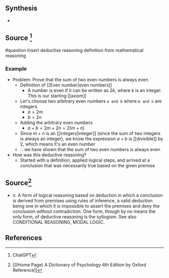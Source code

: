 ## Synthesis
- 
## Source [^1]
#question Insert deductive reasoning definition from mathematical reasoning
### Example
- Problem: Prove that the sum of two even numbers is always even
	- Definition of [[Even number|even numbers]]
		- A number is even if it can be written as $2k$, where $k$ is an integer. This is our starting [[axiom]]
	- Let's choose two arbitrary even numbers `a and b` where `m and n` are integers
		- $a = 2m$
		- $b = 2n$
	- Adding the arbitrary even numbers
		- $a + b = 2m + 2n = 2(m+n)$
	- Since $m + n$ is an [[integers|integer]] (since the sum of two integers is always an integer), we know the expression $a + b$ is [[divisible]] by 2, which means it's an even number
	- $\therefore$ we have shown that the sum of two even numbers is always even
- How was this deductive reasoning?
	- Started with a definition, applied logical steps, and arrived at a conclusion that was necessarily true based on the given premise
## Source[^2]
- $n$. A form of logical reasoning based on deduction in which a conclusion is derived from premises using rules of inference, a valid deduction being one in which it is impossible to assert the premises and deny the conclusion without contradiction. One form, though by no means the only form, of deductive reasoning is the syllogism. See also CONDITIONAL REASONING, MODAL LOGIC.
## References

[^1]: ChatGPT
[^2]: [[(Home Page) A Dictionary of Psychology 4th Edition by Oxford Reference]]